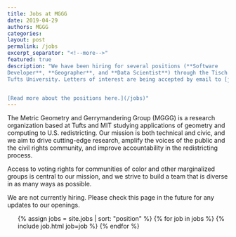 ```yaml
---
title: Jobs at MGGG
date: 2019-04-29
authors: MGGG
categories:
layout: post
permalink: /jobs
excerpt_separator: "<!--more-->"
featured: true
description: "We have been hiring for several positions (**Software
Developer**, **Geographer**, and **Data Scientist**) through the Tisch College of Civic Life at
Tufts University. Letters of interest are being accepted by email to [jobs@mggg.org](mailto:jobs@mggg.org).


[Read more about the positions here.](/jobs)"
---
```


The Metric Geometry and Gerrymandering Group (MGGG) is a research organization
based at Tufts and MIT studying applications of geometry and computing to U.S.
redistricting. Our mission is both technical and civic, and we aim to drive
cutting-edge research, amplify the voices of the public and the civil rights
community, and improve accountability in the redistricting process.

<!-- Letters of interest are being accepted
by email to [jobs@mggg.org](mailto:jobs@mggg.org). Please include a CV with
links to relevant projects, with your GitHub username if applicable.  -->

Access to voting rights for communities of color and other marginalized groups
is central to our mission, and we strive to build a team that is diverse in as
many ways as possible.

We are not currently hiring.  Please check this page in the future for any updates to our openings.




<ul class="card-list">
{% assign jobs = site.jobs | sort: "position" %}
{% for job in jobs %}
    {% include job.html job=job %}
{% endfor %}
</ul>
